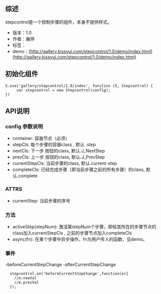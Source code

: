 ## 综述

stepcontrol是一个控制步骤的组件，本身不提供样式。

* 版本：1.0
* 作者：展烨
* 标签：
* demo：[http://gallery.kissyui.com/stepcontrol/1.0/demo/index.html](http://gallery.kissyui.com/stepcontrol/1.0/demo/index.html)

## 初始化组件

    S.use('gallery/stepcontrol/1.0/index', function (S, Stepcontrol) {
         var stepcontrol = new Stepcontrol(config);
    })

## API说明


### config 参数说明

- container: 容器节点（必须）
- stepCls: 每个步骤的容器class , 默认 .step
- nextCls: 下一步 按钮的class, 默认.J_NextStep
- prevCls: 上一步 按钮的class, 默认.J_PrevStep
- currentStepCls: 当前步骤的class, 默认.current-step
- completeCls: 已经完成步骤（即当前步骤之前的所有步骤）的class, 默认.complete


### ATTRS

- currentStep: 当前步骤的序号

### 方法
- activeStep(stepNum): 激活第stepNum个步骤，即给其所在的步骤节点的class加入currentStepCls , 之前的步骤节点加入completeCls
- async(fn): 在某个步骤中异步操作，fn为用户传人的函数，见demo。

### 事件
-beforeCurrentStepChange
-afterCurrentStepChange

      stepcontrol.on('beforeCurrentStepChange',function(e){
        //e.newVal
        //e.prevVal
      });


